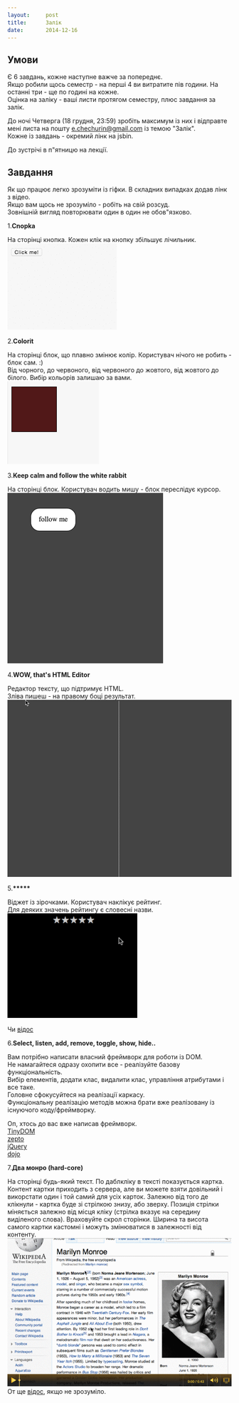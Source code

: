 ```yaml
---
layout:     post
title:      Залік
date:       2014-12-16
---
```


## Умови

Є 6 завдань, кожне наступне важче за попереднє.  
Якщо робили щось семестр - на перші 4 ви витратите пів години. На останні три - ще по годині на кожне.  
Оцінка на заліку - ваші листи протягом семестру, плюс завдання за залік.

До ночі Четверга (18 грудня, 23:59) зробіть максимум із них і відправте мені листа на пошту e.chechurin@gmail.com із темою "Залік".  
Кожне із завдань - окремий лінк на jsbin.  

До зустрічі в п"ятницю на лекції.  

## Завдання

Як що працює легко зрозуміти із гіфки. В складних випадках додав лінк з відео.  
Якщо вам щось не зрозуміло - робіть на свій розсуд.  
Зовнішній вигляд повторювати один в один не обов"язково.  

1.**Cnopka**

На сторінці кнопка. Кожен клік на кнопку збільшує лічильник.  
![Click-clock](/images/1.gif)  

2.**Colorit**

На сторінці блок, що плавно змінює колір. Користувач нічого не робить - блок сам. :)   
Від чорного, до червоного, від червоного до жовтого, від жовтого до білого. Вибір кольорів залишаю за вами.  
![Clock-color](/images/2.gif)  

3.**Keep calm and follow the white rabbit**

На сторінці блок. Користувач водить мишу - блок переслідує курсор.  
![Color-rabbit](/images/3.gif)  

4.**WOW, that's HTML Editor**

Редактор тексту, що підтримує HTML.  
Зліва пишеш - на правому боці результат.  
![html](/images/4.gif)  

5.__*****__

Віджет із зірочками. Користувач наклікує рейтинг.  
Для деяких значень рейтингу є словесні назви.  
![stars](/images/5.gif)

Чи [відос](http://screencast.com/t/HHCvHwbU)

6.**Select, listen, add, remove, toggle, show, hide..**

Вам потрібно написати власний фреймворк для роботи із DOM.  
Не намагайтеся одразу охопити все - реалізуйте базову функціональність.  
Вибір елементів, додати клас, видалити клас, управління атрибутами і все таке.  
Головне сфокусуйтеся на реалізації каркасу.  
Функціональну реалізацію методів можна брати вже реалізовану із існуючого коду/фреймворку.  

Оп, хтось до вас вже написав фреймворк.  
[TinyDOM](https://github.com/ctult/TinyDOM)  
[zepto](http://zeptojs.com/)  
[jQuery](http://jquery.com/)  
[dojo](http://dojotoolkit.org/)  

7.**Два монро (hard-core)**

На сторінці будь-який текст. По даблкліку в тексті показується картка. Контент картки приходить з сервера, але ви можете взяти довільний і викорстати один і той самий для усіх карток. Залежно від того де клікнули - картка буде зі стрілкою знизу, або зверху. Позиція стрілки міняється залежно від місця кліку (стрілка вказує на середину виділеного слова). Враховуйте скрол сторінки. Ширина та висота самого картки кастомні і можуть змінюватися в залежності від контенту.  
![Rabbit-habbit](/images/7.gif)  
От ще [відос](http://screencast.com/t/A60dh9Ky), якщо не зрозуміло.  


